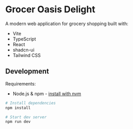 # Grocer Oasis Delight

A modern web application for grocery shopping built with:

- Vite
- TypeScript
- React
- shadcn-ui
- Tailwind CSS

## Development

Requirements:
- Node.js & npm - [install with nvm](https://github.com/nvm-sh/nvm#installing-and-updating)

```sh
# Install dependencies
npm install

# Start dev server
npm run dev
```
